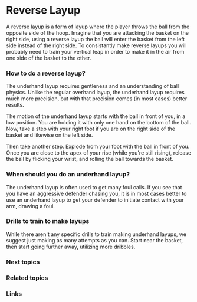 
# Reverse Layup

A reverse layup is a form of layup where the player throws the ball from the opposite side of the hoop. Imagine that you are attacking the basket on the right side, using a reverse layup the ball will enter the basket from the left side instead of the right side. To consistantly make reverse layups you will probably need to train your vertical leap in order to make it in the air from one side of the basket to the other.

### How to do a reverse layup?

The underhand layup requires gentleness and an understanding of ball physics. Unlike the regular overhand layup, the underhand layup requires much more precision, but with that precision comes (in most cases) better results. 

The motion of the underhand layup starts with the ball in front of you, in a low position. You are holding it with only one hand on the bottom of the ball. Now, take a step with your right foot if you are on the right side of the basket and likewise on the left side. 

Then take another step. Explode from your foot with the ball in front of you. Once you are close to the apex of your rise (while you're still rising), release the ball by flicking your wrist, and rolling the ball towards the basket. 


### When should you do an underhand layup?

The underhand layup is often used to get many foul calls. If you see that you have an aggressive defender chasing you, it is in most cases better to use an underhand layup to get your defender to initiate contact with your arm, drawing a foul.

### Drills to train to make layups

While there aren't any specific drills to train making underhand layups, we suggest just making as many attempts as you can. Start near the basket, then start going further away, utilizing more dribbles.

### Next topics



### Related topics

### Links

<!--stackedit_data:
eyJoaXN0b3J5IjpbMTA5Mjk2NjE2XX0=
-->